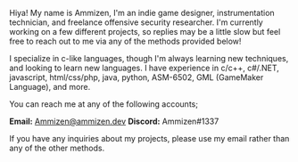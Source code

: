 Hiya! My name is Ammizen, I'm an indie game designer, instrumentation technician, and freelance offensive security researcher.
I'm currently working on a few different projects, so replies may be a little slow but feel free to reach out to me via any of the methods provided below!

I specialize in c-like languages, though I'm always learning new techniques, and looking to learn new languages.
I have experience in c/c++, c#/.NET, javascript, html/css/php, java, python, ASM-6502, GML (GameMaker Language), and more.

You can reach me at any of the following accounts;

**Email:** Ammizen@ammizen.dev
**Discord:** Ammizen#1337

If you have any inquiries about my projects, please use my email rather than any of the other methods.
